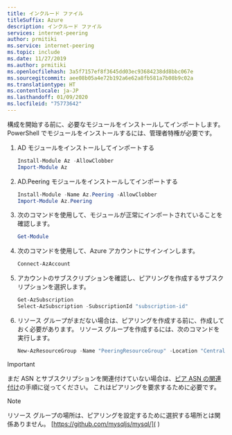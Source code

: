 ```yaml
---
title: インクルード ファイル
titleSuffix: Azure
description: インクルード ファイル
services: internet-peering
author: prmitiki
ms.service: internet-peering
ms.topic: include
ms.date: 11/27/2019
ms.author: prmitiki
ms.openlocfilehash: 3a5f7157ef8f3645dd03ec93684238dd8bbc067e
ms.sourcegitcommit: aee08b05a4e72b192a6e62a8fb581a7b08b9c02a
ms.translationtype: HT
ms.contentlocale: ja-JP
ms.lasthandoff: 01/09/2020
ms.locfileid: "75773642"
---
```

構成を開始する前に、必要なモジュールをインストールしてインポートします。 PowerShell でモジュールをインストールするには、管理者特権が必要です。

1. AD モジュールをインストールしてインポートする
    ```powershell
    Install-Module Az -AllowClobber
    Import-Module Az
    ```
1. AD.Peering モジュールをインストールしてインポートする
    ```powershell
    Install-Module -Name Az.Peering -AllowClobber
    Import-Module Az.Peering
    ```
1. 次のコマンドを使用して、モジュールが正常にインポートされていることを確認します。
    ```powershell
    Get-Module
    ```
1. 次のコマンドを使用して、Azure アカウントにサインインします。
    ```powershell
    Connect-AzAccount
    ```
1. アカウントのサブスクリプションを確認し、ピアリングを作成するサブスクリプションを選択します。
    ```powershell
    Get-AzSubscription
    Select-AzSubscription -SubscriptionId "subscription-id"
    ```
1. リソース グループがまだない場合は、ピアリングを作成する前に、作成しておく必要があります。 リソース グループを作成するには、次のコマンドを実行します。

    ```powershell
    New-AzResourceGroup -Name "PeeringResourceGroup" -Location "Central US"
    ```
> [!IMPORTANT]
> まだ ASN とサブスクリプションを関連付けていない場合は、[ピア ASN の関連付け](../howto-subscription-association-powershell.md)の手順に従ってください。 これはピアリングを要求するために必要です。

> [!NOTE]
> リソース グループの場所は、ピアリングを設定するために選択する場所とは関係ありません。
[https://github.com/mysqljs/mysql/](&nbsp;)
